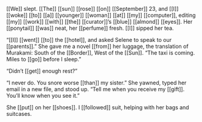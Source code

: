 [[We]] slept. [[The]] [[sun]] [[rose]] [[on]] [[September]] 23, and [[I]] [[woke]] [[to]] [[a]] [[younger]] [[woman]] [[at]] [[my]] [[computer]], editing [[my]] [[work]] [[with]] [[the]] [[curator]]’s [[blue]] [[almond]] [[eyes]]. Her [[ponytail]] [[was]] neat, her [[perfume]] fresh. [[I]] sipped her tea.

“[[I]] [[went]] [[to]] the [[hotel]], and asked Selene to speak to our [[parents]].” She gave me a novel [[from]] her luggage, the translation of Murakami: South of the [[Border]], West of the [[Sun]]. “The taxi is coming. Miles to [[go]] before I sleep.”

“Didn’t [[get]] enough rest?”

“I never do. You snore worse [[than]] my sister.” She yawned, typed her email in a new file, and stood up. “Tell me when you receive my [[gift]]. You’ll know when you see it.”

She [[put]] on her [[shoes]]. I [[followed]] suit, helping with her bags and suitcases.
